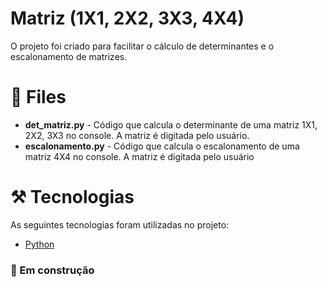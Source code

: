 # Matriz (1X1, 2X2, 3X3, 4X4)
O projeto foi criado para facilitar o cálculo de determinantes e o escalonamento de matrizes.
# 📁 Files
- **det_matriz.py** - Código que calcula o determinante de uma matriz 1X1, 2X2, 3X3 no console. A matriz é digitada pelo usuário.
- **escalonamento.py** - Código que calcula o escalonamento de uma matriz 4X4 no console. A matriz é digitada pelo usuário
# ⚒️ Tecnologias
As seguintes tecnologias foram utilizadas no projeto:
- [Python](https://www.python.org/)
### 🚧 Em construção
